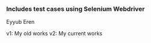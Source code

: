 <h3>Includes test cases using Selenium Webdriver</h3>

Eyyub Eren

v1: My old works
v2: My current works  


